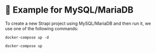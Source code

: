 # 📙 Example for MySQL/MariaDB

To create a new Strapi project using MySQL/MariaDB and then run it, we use one of the following commands:

```shell
docker-compose up -d
```
```shell
docker-compose up
```
